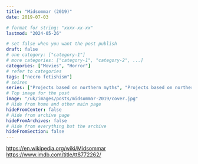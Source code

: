 ```yaml
---
title: "Midsommar (2019)"
date: 2019-07-03

# format for string: "xxxx-xx-xx"
lastmod: "2024-05-26"

# set false when you want the post publish
draft: false
# one category: ["category-1"]
# more categories: ["category-1", "category-2", ...]
categories: ["Movies", "Horror"]
# refer to categories
tags: ["necro fetishism"]
# seires
series: ["Projects based on northern myths", "Projects based on northern folklore"]
# Top image for the post
image: "/uk/images/posts/midsommar-2019/cover.jpg"
# Hide from home and other main page
hideFromCenter: false
# Hide from archive page
hideFromArchives: false
# Hide from everything but the archive
hideFromSection: false
---
```

https://en.wikipedia.org/wiki/Midsommar
https://www.imdb.com/title/tt8772262/
<!--more-->